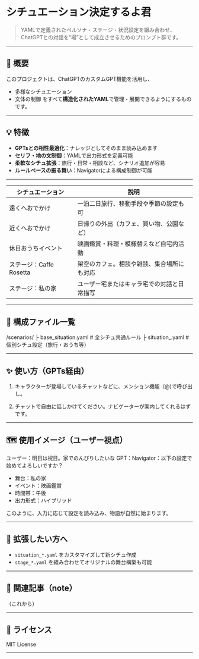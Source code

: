 # シチュエーション決定するよ君

> YAMLで定義されたペルソナ・ステージ・状況設定を組み合わせ、ChatGPTとの対話を“場”として成立させるためのプロンプト群です。

---

## 🚀 概要

このプロジェクトは、ChatGPTのカスタムGPT機能を活用し、
- 多様なシチュエーション
- 文体の制御
をすべて**構造化されたYAML**で管理・展開できるようにするものです。

---

## 💡 特徴

- **GPTsとの相性最適化**：ナレッジとしてそのまま読み込めます
- **セリフ・地の文制御**：YAMLで出力形式を定義可能
- **柔軟なシチュ拡張**：旅行・日常・相談など、シナリオ追加が容易
- **ルールベースの振る舞い**：Navigatorによる構成制御が可能

---

| シチュエーション            | 説明                                      |
|-----------------------------|-------------------------------------------|
| 遠くへおでかけ              | 一泊二日旅行、移動手段や季節の設定も可     |
| 近くへおでかけ              | 日帰りの外出（カフェ、買い物、公園など）   |
| 休日おうちイベント          | 映画鑑賞・料理・模様替えなど自宅内活動     |
| ステージ：Caffe Rosetta     | 架空のカフェ。相談や雑談、集合場所にも対応 |
| ステージ：私の家            | ユーザー宅またはキャラ宅での対話と日常描写 |

---

## 🔧 構成ファイル一覧
/scenarios/
├ base_situation.yaml # 全シチュ共通ルール
├ situation_.yaml # 個別シチュ設定（旅行・おうち等）

---

## ✨ 使い方（GPTs経由）

1. キャラクターが登場しているチャットなどに、メンション機能（@)で呼び出し。

2. チャットで自由に話しかけてください。ナビゲーターが案内してくれるはずです。

---

## 🗺 使用イメージ（ユーザー視点）
ユーザー：明日は祝日。家でのんびりしたいな
GPT：Navigator：以下の設定で始めてよろしいですか？
- 舞台：私の家
- イベント：映画鑑賞
- 時間帯：午後
- 出力形式：ハイブリッド


このように、入力に応じて設定を読み込み、物語が自然に始まります。

---

## 🧩 拡張したい方へ

- `situation_*.yaml` をカスタマイズして新シチュ作成
- `stage_*.yaml` を組み合わせてオリジナルの舞台構築も可能

---

## 📝 関連記事（note）

（これから）

---

## 📎 ライセンス

MIT License

---

